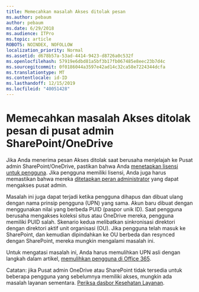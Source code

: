 ```yaml
---
title: Memecahkan masalah Akses ditolak pesan
ms.author: pebaum
author: pebaum
ms.date: 6/29/2018
ms.audience: ITPro
ms.topic: article
ROBOTS: NOINDEX, NOFOLLOW
localization_priority: Normal
ms.assetid: d678b57a-53ad-4414-9423-d8726a0c532f
ms.openlocfilehash: 57919e6dbd81a5bf3b17fb067485e8eec23b7d4c
ms.sourcegitcommit: 0f0186044a3597e42ad14c32ca58e7224344dcfa
ms.translationtype: MT
ms.contentlocale: id-ID
ms.lasthandoff: 12/15/2019
ms.locfileid: "40051428"
---
```

# <a name="troubleshoot-access-denied-messages-in-sharepointonedrive-admin-center"></a>Memecahkan masalah Akses ditolak pesan di pusat admin SharePoint/OneDrive

Jika Anda menerima pesan Akses ditolak saat berusaha menjelajah ke Pusat admin SharePoint/OneDrive, pastikan bahwa Anda [menetapkan lisensi untuk pengguna](https://docs.microsoft.com/office365/admin/subscriptions-and-billing/assign-licenses-to-users?view=o365-worldwide&amp;tabs=One). Jika pengguna memiliki lisensi, Anda juga harus memastikan bahwa mereka [ditetapkan peran administrator](https://docs.microsoft.com/office365/admin/add-users/about-admin-roles?view=o365-worldwide) yang dapat mengakses pusat admin.

Masalah ini juga dapat terjadi ketika pengguna dihapus dan dibuat ulang dengan nama prinsip pengguna (UPN) yang sama. Akun baru dibuat dengan menggunakan nilai yang berbeda PUID (paspor unik ID). Saat pengguna berusaha mengakses koleksi situs atau OneDrive mereka, pengguna memiliki PUID salah. Skenario kedua melibatkan sinkronisasi direktori dengan direktori aktif unit organisasi (OU). Jika pengguna telah masuk ke SharePoint, dan kemudian dipindahkan ke OU berbeda dan resynced dengan SharePoint, mereka mungkin mengalami masalah ini.

Untuk mengatasi masalah ini, Anda harus memulihkan UPN asli dengan langkah dalam artikel, [memulihkan pengguna di Office 365](https://docs.microsoft.com/office365/admin/add-users/restore-user?view=o365-worldwide).

Catatan: jika Pusat admin OneDrive atau SharePoint tidak tersedia untuk beberapa pengguna yang sebelumnya memiliki akses, mungkin ada masalah layanan sementara.  [Periksa dasbor Kesehatan Layanan](https://portal.office.com/adminportal/home#/servicehealth).


